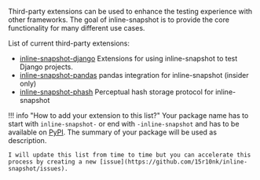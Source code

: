 
Third-party extensions can be used to enhance the testing experience with other frameworks.
The goal of inline-snapshot is to provide the core functionality for many different use cases.

List of current third-party extensions:

<!--[[[cog
from lxml import html
import requests
import cog

response = requests.get("https://pypi.org/simple/")

tree = html.fromstring(response.content)

package_list = [str(package) for package in tree.xpath('//a/text()') if str(package).startswith("inline-snapshot-") or  str(package).endswith("-inline-snapshot")]



for package_name in sorted(package_list):

    r = requests.get(f'https://pypi.org/pypi/{package_name}/json', headers = {'Accept': 'application/json'});

    summary=r.json()['info']["summary"]
    cog.out(f"* [{package_name}](https://pypi.org/project/{package_name}/) {summary}\n")

]]]-->
* [inline-snapshot-django](https://pypi.org/project/inline-snapshot-django/) Extensions for using inline-snapshot to test Django projects.
* [inline-snapshot-pandas](https://pypi.org/project/inline-snapshot-pandas/) pandas integration for inline-snapshot (insider only)
* [inline-snapshot-phash](https://pypi.org/project/inline-snapshot-phash/) Perceptual hash storage protocol for inline-snapshot
<!--[[[end]]]-->


!!! info "How to add your extension to this list?"
    Your package name has to start with `inline-snapshot-` or end with `-inline-snapshot` and has to be available on [PyPI](https://pypi.org).
    The summary of your package will be used as description.

    I will update this list from time to time but you can accelerate this process by creating a new [issue](https://github.com/15r10nk/inline-snapshot/issues).
